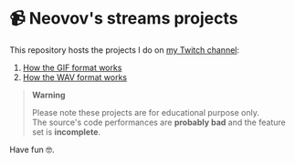 # 📹 Neovov's streams projects

This repository hosts the projects I do on [my Twitch channel](https://twitch.tv/neovov):

1. [How the GIF format works](gif/)
2. [How the WAV format works](wav/)

> **Warning**
>
> Please note these projects are for educational purpose only.  
> The source's code performances are **probably bad** and the feature set is **incomplete**.

Have fun 🤓.
